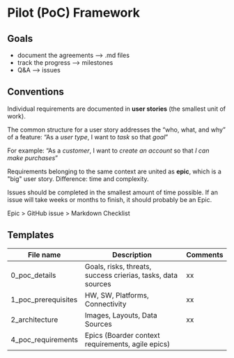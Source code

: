 # Pilot (PoC) Framework

## Goals
* document the agreements --> .md files
* track the progress --> milestones
* Q&A --> issues

## Conventions
Individual requirements are documented in **user stories** (the smallest unit of work). 

The common structure for a user story addresses the “who, what, and why” of a feature: “As a *user type*, I want to *task* so that *goal*”

For example: “As a *customer*, I want to *create an account* so that *I can make purchases*”

Requirements belonging to the same context are united as **epic**, which is a "big" user story. Difference: time and complexity.

Issues should be completed in the smallest amount of time possible. If an issue will take weeks or months to finish, it should probably be an Epic.

Epic > GitHub issue > Markdown Checklist


## Templates
File name | Description | Comments
--- | --- | ---
0_poc_details | Goals, risks, threats, success crierias, tasks, data sources | xx
1_poc_prerequisites | HW, SW, Platforms, Connectivity  | xx
2_architecture | Images, Layouts, Data Sources | xx
4_poc_requirements | Epics (Boarder context requirements, agile epics) | 